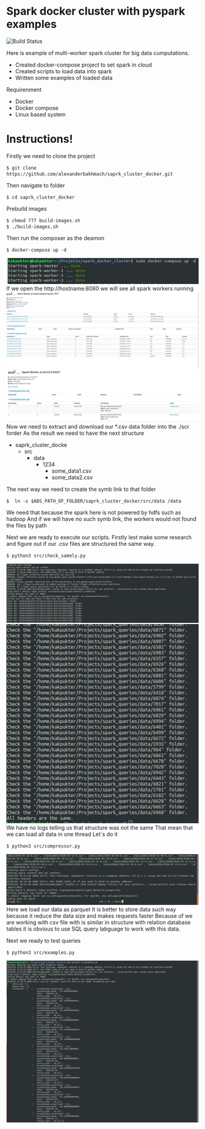 # Spark docker cluster with pyspark examples
![Build Status](https://travis-ci.org/joemccann/dillinger.svg)

Here is example of multi-worker spark cluster for big data cumputations.

  - Created docker-compose project to set spark in cloud
  - Created scripts to load data into spark
  - Written some examples of loaded data

Requirenment
  - Docker 
  - Docker compose
  - Linux based system

# Instructions!
 Firstly we need to clone the project
 ```
 $ git clone https://github.com/alexanderbakhmach/saprk_cluster_docker.git
 ```
 
 Then navigate to folder
 
 ```
 $ cd saprk_cluster_docker
 ```
 
 Prebuild images
 ```
 $ chmod 777 build-images.sh
 $ ./build-images.sh
 ```
 
 Then run the composer as the deamon
 ```
 $ docker-compose up -d
 ```
 ![Image7](im7.jpeg)
 If we open the http://hostname:8080 we will see all spark workers running
 ![Image3](im3.jpeg)
 ![Image4](im4.jpeg)
  Now we need to extract and download our *.csv data folder into the ./scr forder
  As the result we need to have the next structure
  - saprk_cluster_docke
       - src
            - data
                - 1234
                    - some_data1.csv   
                    - some_data2.csv

The next way we need to create the symb link to that folder
```
$  ln -s $ABS_PATH_OF_FOLDER/saprk_cluster_docker/src/data /data
```
We need that because the spark here is not powered by hdfs such as hadoop
And if we will have no such symb link, the workers would not found the files by path

Next we are ready to execute our scripts.
Firstly lest make some research and figure out if our .csv files are structured the same way.
```
$ python3 src/check_samely.py
```
![Image1](im1.jpeg)
![Image2](im2.jpeg)
We have no logs telling us that structure was not the same
That mean that we can load all data in one thread
Let`s do it
```
$ python3 src/compressor.py
```
![Image6](im6.jpeg)
 Here we load our data as parquet
 It is better to store data such way because it reduce the data size and makes requests faster
 Because of we are working with csv file with is similar in structure with relation database tables
 it is obvious to use SQL query labguage to work with this data.
 
Next we ready to test queries
```
$ python3 src/examples.py
```

![Image5](im5.jpeg)
